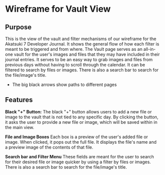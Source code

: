 # Wireframe for Vault View

## Purpose

This is the view of the vault and filter mechanisms of our wireframe for the Akatsuki 7 Developer Journal. It shows the general flow of how each filter is meant to be triggered and from where. The Vault page serves as an all-in-one vault for the user's images and files that they may have included in their journal entries. It serves to be an easy way to grab images and files from previous days without having to scroll through the calendar. It can be filtered to search by files or images. There is also a search bar to search for the file/image's title.

-   The big black arrows show paths to different pages

## Features

**Black "+" Button:**
The black "+" button allows users to add a new file or image to the vault that is not tied to any specific day. By clicking the button, it asks the user to provide a new file or image, which will be saved within in the main view.

**File and Image Boxes**
Each box is a preview of the user's added file or image. When clicked, it pops out the full file. It displays the file's name and a preview image of the contents of that file.

**Search bar and Filter Menu**
These fields are meant for the user to search for their desired file or image quicker by using a filter by files or images. There is also a search bar to search for the file/image's title.
